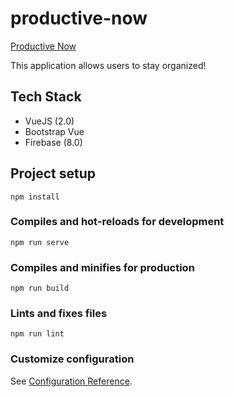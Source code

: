 # productive-now

[Productive Now](https://productive-now.web.app/)

This application allows users to stay organized! 

## Tech Stack
- VueJS (2.0)
- Bootstrap Vue
- Firebase (8.0)

## Project setup
```
npm install
```

### Compiles and hot-reloads for development
```
npm run serve
```

### Compiles and minifies for production
```
npm run build
```

### Lints and fixes files
```
npm run lint
```

### Customize configuration
See [Configuration Reference](https://cli.vuejs.org/config/).
